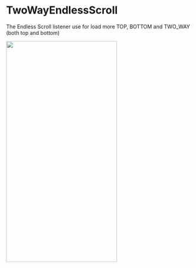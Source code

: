 # TwoWayEndlessScroll
The Endless Scroll listener use for load more TOP, BOTTOM and TWO_WAY (both top and bottom)

<img src="demo/demo.gif" width="300" height="600">
